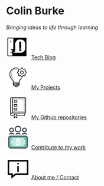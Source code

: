 # Colin Burke

*Bringing ideas to life through learning*

<a href="./techblog.html"><img src="./assets/img/techblog.png" width="64" height="64"></a> [Tech Blog](./techblog.md)

<a href="./projects.html"><img src="./assets/img/projects.png" width="64" height="64"></a> [My Projects](./projects.md)

<a href="https://github.com/crawsome?tab=repositories"><img src="./assets/img/repo.png" width="64" height="64"></a> [My Github repositories](https://github.com/crawsome?tab=repositories)

<a href="./contribute.html"><img src="./assets/img/contribute.png" width="64" height="64"></a> [Contribute to my work](./contribute.md) 

<a href="./about.html"><img src="./assets/img/about.png" width="64" height="64"></a> [About me / Contact](./aboutme.md)



